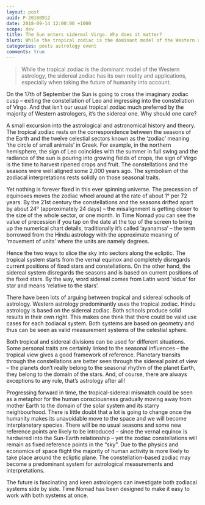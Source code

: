 ```yaml
---
layout: post
uuid: P-20180912
date: 2018-09-14 12:00:00 +1000
scope: dev
title: The Sun enters sidereal Virgo. Why does it matter?
blurb: While the tropical zodiac is the dominant model of the Western astrology, the sidereal zodiac has its own reality and applications, especially when taking the future of humanity into account.
categories: posts astrology event
comments: true
---
```


> While the tropical zodiac is the dominant model of the Western astrology, the sidereal zodiac has its own reality and applications, especially when taking the future of humanity into account.

On the 17th of September the Sun is going to cross the imaginary zodiac cusp – exiting the constellation of Leo and ingressing into the constellation of Virgo. And that isn’t our usual tropical zodiac much preferred by the majority of Western astrologers, it’s the sidereal one. Why should one care?

A small excursion into the astrological and astronomical history and theory. The tropical zodiac rests on the correspondence between the seasons of the Earth and the twelve celestial sectors known as the ‘zodiac’ meaning ‘the circle of small animals’ in Greek. For example, in the northern hemisphere, the sign of Leo coincides with the summer in full swing and the radiance of the sun is pouring into growing fields of crops, the sign of Virgo is the time to harvest ripened crops and fruit. The constellations and the seasons were well aligned some 2,000 years ago. The symbolism of the zodiacal interpretations rests solidly on those seasonal traits.

Yet nothing is forever fixed in this ever spinning universe. The precession of equinoxes moves the zodiac wheel around at the rate of about 1° per 72 years. By the 21st century the constellations and the seasons drifted apart by about 24° (approximately 24 days) – the misalignment is getting closer to the size of the whole sector, or one month. In Time Nomad you can see the value of precession if you tap on the date at the top of the screen to bring up the numerical chart details, traditionally it’s called ‘ayanamsa’ – the term borrowed from the Hindu astrology with the approximate meaning of ‘movement of units’ where the units are namely degrees.

Hence the two ways to slice the sky into sectors along the ecliptic. The tropical system starts from the vernal equinox and completely disregards current positions of fixed stars and constellations. On the other hand, the sidereal system disregards the seasons and is based on current positions of the fixed stars. By the way, word sidereal comes from Latin word ‘sidus’ for star and means ‘relative to the stars’.

There have been lots of arguing between tropical and sidereal schools of astrology. Western astrology predominantly uses the tropical zodiac. Hindu astrology is based on the sidereal zodiac. Both schools produce solid results in their own right. This makes one think that there could be valid use cases for each zodiacal system. Both systems are based on geometry and thus can be seen as valid measurement systems of the celestial sphere.

Both tropical and sidereal divisions can be used for different situations. Some personal traits are certainly linked to the seasonal influences – the tropical view gives a good framework of reference. Planetary transits through the constellations are better seen through the sidereal point of view – the planets don’t really belong to the seasonal rhythm of the planet Earth, they belong to the domain of the stars. And, of course, there are always exceptions to any rule, that’s astrology after all!

Progressing forward in time, the tropical-sidereal mismatch could be seen as a metaphor for the human consciousness gradually moving away from mother Earth to the domain of the solar system and its starry neighbourhood. There is little doubt that a lot is going to change once the humanity makes its unavoidable move to the space and we will become interplanetary species. There will be no usual seasons and some new reference points are likely to be introduced – since the vernal equinox is hardwired into the Sun-Earth relationship – yet the zodiac constellations will remain as fixed reference points in the “sky”. Due to the physics and economics of space flight the majority of human activity is more likely to take place around the ecliptic plane. The constellation-based zodiac may become a predominant system for astrological measurements and interpretations. 

The future is fascinating and keen astrologers can investigate both zodiacal systems side by side. Time Nomad has been designed to make it easy to work with both systems at once.